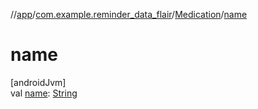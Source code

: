 //[app](../../../index.md)/[com.example.reminder_data_flair](../index.md)/[Medication](index.md)/[name](name.md)

# name

[androidJvm]\
val [name](name.md): [String](https://kotlinlang.org/api/latest/jvm/stdlib/kotlin/-string/index.html)
